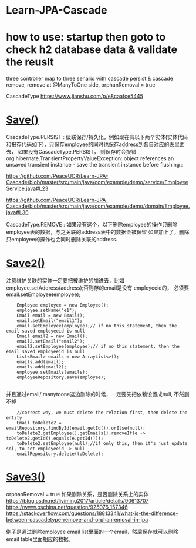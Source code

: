 # Learn-JPA-Cascade
# how to use: startup then goto to check h2 database data & validate the reuslt
three controller map to three senario with cascade persist & cascade remove, remove at @ManyToOne side, orphanRemoval = true

CascadeType https://www.jianshu.com/p/e8caafce5445

# [Save()](https://github.com/PeaceUCR/Learn-JPA-Cascade/blob/master/src/main/java/com/example/demo/service/EmployeeService.java#L23)
CascadeType.PERSIST : 级联保存/持久化，例如现在有以下两个实体(实体代码和报存代码如下)，只保存employee的同时也保存address到各自对应的表里面去， 
如果没有CascadeType.PERSIST， 则保存时会报错 
org.hibernate.TransientPropertyValueException: object references an unsaved transient instance - save the transient instance before flushing :

https://github.com/PeaceUCR/Learn-JPA-Cascade/blob/master/src/main/java/com/example/demo/service/EmployeeService.java#L23

https://github.com/PeaceUCR/Learn-JPA-Cascade/blob/master/src/main/java/com/example/demo/domain/Employee.java#L36

CascadeType.REMOVE : 如果没有这个，以下删除employee的操作只删除employee表的数据，与之关联的address表中的数据会被保留
如果加上了，删除只employee的操作也会同时删除关联的address.


# [Save2()](https://github.com/PeaceUCR/Learn-JPA-Cascade/blob/master/src/main/java/com/example/demo/service/EmployeeService.java#L46)
注意维护关联的实体一定要把被维护的加进去，比如employee.setAddress(address);否则存的email是没有 employeeid的， 必须要email.setEmployee(employee);

```
    Employee employee = new Employee();
    employee.setName("e1");
    Email email = new Email();
    email.setEmail("email1");
    email.setEmployee(employee);// if no this statement, then the email saved employeeid is null
    Email email2 = new Email();
    email2.setEmail("email2");
    email2.setEmployee(employee);// if no this statement, then the email saved employeeid is null
    List<Email> emails = new ArrayList<>();
    emails.add(email);
    emails.add(email2);
    employee.setEmails(emails);
    employeeRepository.save(employee);
   
```

并且通过email/ manytoone这边删除的时候，一定要先把依赖设置成null, 不然删不掉
```
    //correct way, we must delete the relation first, then delete the entity
    Email toDelete2 = emailRepository.findById(email.getId()).orElse(null);
    toDelete2.getEmployee().getEmails().removeIf(e -> toDelete2.getId().equals(e.getId()));
    toDelete2.setEmployee(null);//if only this, then it's just update sql, to set employeeid -> null
    emailRepository.delete(toDelete);
```

# [Save3()](https://github.com/PeaceUCR/Learn-JPA-Cascade/blob/master/src/main/java/com/example/demo/service/EmployeeService.java#L82)

orphanRemoval = true
如果删除关系，是否删除关系上的实体
https://blog.csdn.net/liyiming2017/article/details/90613707
https://www.oschina.net/question/925076_157346
https://stackoverflow.com/questions/18813341/what-is-the-difference-between-cascadetype-remove-and-orphanremoval-in-jpa

例子是通过删除employee email list里面的一个email，然后保存就可以删除email table里面相应的数据。

